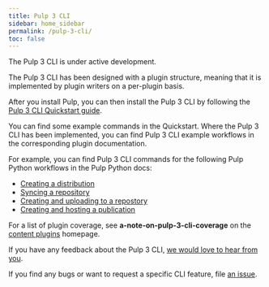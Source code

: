 ```yaml
---
title: Pulp 3 CLI
sidebar: home_sidebar
permalink: /pulp-3-cli/
toc: false
---
```


The Pulp 3 CLI is under active development.

The Pulp 3 CLI has been designed with a plugin structure, meaning that it is implemented by plugin writers on a per-plugin basis.

After you install Pulp, you can then install the Pulp 3 CLI by following the [Pulp 3 CLI Quickstart guide](https://docs.pulpproject.org/pulp_cli/quickstart.html).

You can find some example commands in the Quickstart. Where the Pulp 3 CLI has been implemented, you can find Pulp 3 CLI example workflows in the corresponding plugin documentation.

For example, you can find Pulp 3 CLI commands for the following Pulp Python workflows in the Pulp Python docs:

* [Creating a distribution](https://docs.pulpproject.org/pulp_python/workflows/pypi.html#create-a-distribution)
* [Syncing a repository](https://docs.pulpproject.org/pulp_python/workflows/sync.html)
* [Creating and uploading to a repostory](https://docs.pulpproject.org/pulp_python/workflows/upload.html)
* [Creating and hosting a publication](https://docs.pulpproject.org/pulp_python/workflows/publish.html)

For a list of plugin coverage, see **a-note-on-pulp-3-cli-coverage** on the [content plugins](/content-plugins/) homepage.

If you have any feedback about the Pulp 3 CLI, [we would love to hear from you](https://forms.gle/NirgdhxvaoTucfBA6).

If you find any bugs or want to request a specific CLI feature, file [an issue](https://github.com/pulp/pulp-cli/issues).
